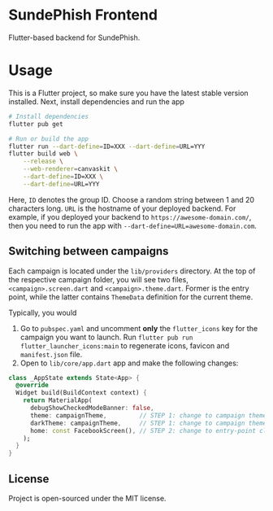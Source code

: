 # SundePhish Frontend

Flutter-based backend for SundePhish.

# Usage

This is a Flutter project, so make sure you have the latest stable version installed. Next, install dependencies and run the app

```bash
# Install dependencies
flutter pub get

# Run or build the app
flutter run --dart-define=ID=XXX --dart-define=URL=YYY
flutter build web \
    --release \
    --web-renderer=canvaskit \
    --dart-define=ID=XXX \
    --dart-define=URL=YYY
```

Here, `ID` denotes the group ID. Choose a random string between 1 and 20 characters long. `URL` is the hostname of your deployed backend. For example, if you deployed your backend to `https://awesome-domain.com/`, then you need to run the app with `--dart-define=URL=awesome-domain.com`.

## Switching between campaigns

Each campaign is located under the `lib/providers` directory. At the top of the respective campaign folder, you will see two files, `<campaign>.screen.dart` and `<campaign>.theme.dart`. Former is the entry point, while the latter contains `ThemeData` definition for the current theme.

Typically, you would

1. Go to `pubspec.yaml` and uncomment **only** the `flutter_icons` key for the campaign you want to launch. Run `flutter pub run flutter_launcher_icons:main` to regenerate icons, favicon and `manifest.json` file.
2. Open to `lib/core/app.dart` app and make the following changes:

```dart
class _AppState extends State<App> {
  @override
  Widget build(BuildContext context) {
    return MaterialApp(
      debugShowCheckedModeBanner: false,
      theme: campaignTheme,         // STEP 1: change to campaign theme in <campaign>.theme.dart
      darkTheme: campaignTheme,     // STEP 1: change to campaign theme in <campaign>.theme.dart
      home: const FacebookScreen(), // STEP 2: change to entry-point class in <campaign>.screen.dart
    );
  }
}
```

## License

Project is open-sourced under the MIT license.
